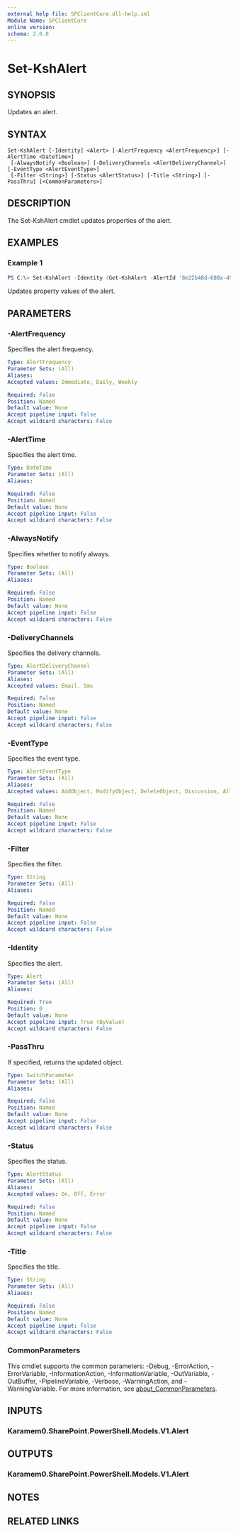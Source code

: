```yaml
---
external help file: SPClientCore.dll-help.xml
Module Name: SPClientCore
online version:
schema: 2.0.0
---
```


# Set-KshAlert

## SYNOPSIS
Updates an alert.

## SYNTAX

```
Set-KshAlert [-Identity] <Alert> [-AlertFrequency <AlertFrequency>] [-AlertTime <DateTime>]
 [-AlwaysNotify <Boolean>] [-DeliveryChannels <AlertDeliveryChannel>] [-EventType <AlertEventType>]
 [-Filter <String>] [-Status <AlertStatus>] [-Title <String>] [-PassThru] [<CommonParameters>]
```

## DESCRIPTION
The Set-KshAlert cmdlet updates properties of the alert.

## EXAMPLES

### Example 1
```powershell
PS C:\> Set-KshAlert -Identity (Get-KshAlert -AlertId '8e22b48d-680a-493a-b3d1-b4607108a94a') -Status 'Off'
```

Updates property values of the alert.

## PARAMETERS

### -AlertFrequency
Specifies the alert frequency.

```yaml
Type: AlertFrequency
Parameter Sets: (All)
Aliases:
Accepted values: Immediate, Daily, Weekly

Required: False
Position: Named
Default value: None
Accept pipeline input: False
Accept wildcard characters: False
```

### -AlertTime
Specifies the alert time.

```yaml
Type: DateTime
Parameter Sets: (All)
Aliases:

Required: False
Position: Named
Default value: None
Accept pipeline input: False
Accept wildcard characters: False
```

### -AlwaysNotify
Specifies whether to notify always.

```yaml
Type: Boolean
Parameter Sets: (All)
Aliases:

Required: False
Position: Named
Default value: None
Accept pipeline input: False
Accept wildcard characters: False
```

### -DeliveryChannels
Specifies the delivery channels.

```yaml
Type: AlertDeliveryChannel
Parameter Sets: (All)
Aliases:
Accepted values: Email, Sms

Required: False
Position: Named
Default value: None
Accept pipeline input: False
Accept wildcard characters: False
```

### -EventType
Specifies the event type.

```yaml
Type: AlertEventType
Parameter Sets: (All)
Aliases:
Accepted values: AddObject, ModifyObject, DeleteObject, Discussion, All

Required: False
Position: Named
Default value: None
Accept pipeline input: False
Accept wildcard characters: False
```

### -Filter
Specifies the filter.

```yaml
Type: String
Parameter Sets: (All)
Aliases:

Required: False
Position: Named
Default value: None
Accept pipeline input: False
Accept wildcard characters: False
```

### -Identity
Specifies the alert.

```yaml
Type: Alert
Parameter Sets: (All)
Aliases:

Required: True
Position: 0
Default value: None
Accept pipeline input: True (ByValue)
Accept wildcard characters: False
```

### -PassThru
If specified, returns the updated object.

```yaml
Type: SwitchParameter
Parameter Sets: (All)
Aliases:

Required: False
Position: Named
Default value: None
Accept pipeline input: False
Accept wildcard characters: False
```

### -Status
Specifies the status.

```yaml
Type: AlertStatus
Parameter Sets: (All)
Aliases:
Accepted values: On, Off, Error

Required: False
Position: Named
Default value: None
Accept pipeline input: False
Accept wildcard characters: False
```

### -Title
Specifies the title.

```yaml
Type: String
Parameter Sets: (All)
Aliases:

Required: False
Position: Named
Default value: None
Accept pipeline input: False
Accept wildcard characters: False
```

### CommonParameters
This cmdlet supports the common parameters: -Debug, -ErrorAction, -ErrorVariable, -InformationAction, -InformationVariable, -OutVariable, -OutBuffer, -PipelineVariable, -Verbose, -WarningAction, and -WarningVariable. For more information, see [about_CommonParameters](http://go.microsoft.com/fwlink/?LinkID=113216).

## INPUTS

### Karamem0.SharePoint.PowerShell.Models.V1.Alert

## OUTPUTS

### Karamem0.SharePoint.PowerShell.Models.V1.Alert

## NOTES

## RELATED LINKS
